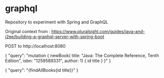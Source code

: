 # graphql
Repository to experiment with Spring and GraphQL

Original context from : https://www.pluralsight.com/guides/java-and-j2ee/building-a-graphql-server-with-spring-boot


POST to http://localhost:8080

{
  "query": "mutation { newBook( title: \"Java: The Complete Reference, Tenth Edition\", isbn: \"1259589331\", author: 1) { id title } }"
}

{
  "query": "{findAllBooks{id title}}"
}
